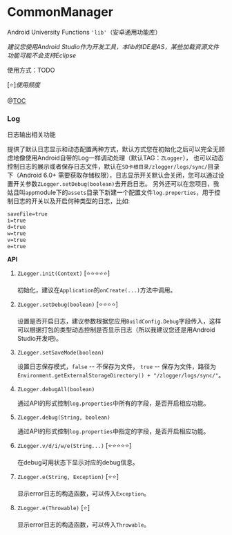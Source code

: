 # CommonManager

Android University Functions `'lib'`（安卓通用功能库）

*建议您使用Android Studio作为开发工具，本lib的IDE是AS，某些加载资源文件功能可能不会支持Eclipse*

使用方式：TODO

[⭐]_使用频度_

@[TOC](目录)

### Log
日志输出相关功能

提供了默认日志显示和动态配置两种方式，默认方式您在初始化之后可以完全无顾虑地像使用Android自带的Log一样调动处理（默认TAG：`ZLogger`），
也可以动态控制日志的展示或者保存日志文件，默认在`SD卡根目录/zlogger/logs/sync/`目录下（Android 6.0+ 需要获取存储权限），日志显示开关默认会关闭，您可以通过设置开关参数`ZLogger.setDebug(boolean)`去开启日志。
另外还可以在您项目，我姑且叫`app`module下的`assets`目录下新建一个配置文件`log.properties`，用于控制日志的开关以及开启何种类型的日志，比如:

```xml
saveFile=true
i=true
d=true
w=true
v=true
e=true
```

**API**

1. `ZLogger.init(Context)` [⭐⭐⭐⭐⭐]

    初始化，建议在`Application`的`onCreate(...)`方法中调用。

2. `ZLogger.setDebug(boolean)` [⭐⭐⭐⭐]

    设置是否开启日志，建议参数根据您应用`BuildConfig.Debug`字段传入，这样可以根据打包的类型动态控制是否显示日志（所以我建议您还是用Android Studio开发吧)。

4. `ZLogger.setSaveMode(boolean)`
	
	设置日志保存模式，`false` -- 不保存为文件， `true` -- 保存为文件，路径为`Environment.getExternalStorageDirectory() + "/zlogger/logs/sync/"`。

5. `ZLogger.debugAll(boolean)`
    
    通过API的形式控制`log.properties`中所有的字段，是否开启相应功能。

6. `ZLogger.debug(String, boolean)`
    
    通过API的形式控制`log.properties`中指定的字段，是否开启相应功能。

7. `ZLogger.v/d/i/w/e(String...)` [⭐⭐⭐⭐⭐]

    在debug可用状态下显示对应的debug信息。
    
8. `ZLogger.e(String, Exception)` [⭐⭐]

    显示error日志的构造函数，可以传入`Exception`。
    
9. `ZLogger.e(Throwable)` [⭐]

    显示error日志的构造函数，可以传入`Throwable`。
